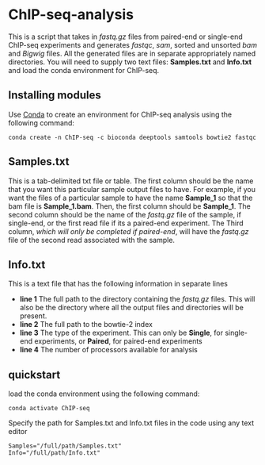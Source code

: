 # ChIP-seq-analysis
This is a script that takes in *fastq.gz* files from paired-end or single-end ChIP-seq experiments and generates *fastqc*, *sam*, sorted and unsorted *bam* and *Bigwig* files. All the generated files are in separate appropriately named directories.
You will need to supply two text files: **Samples.txt** and **Info.txt** and load the conda environment for ChIP-seq.

## Installing modules
Use [Conda](https://conda.io/projects/conda/en/latest/user-guide/install/) to create an environment for ChIP-seq analysis using the following command:
```
conda create -n ChIP-seq -c bioconda deeptools samtools bowtie2 fastqc
```
## Samples.txt
This is a tab-delimited txt file or table. The first column should be the name that you want this particular sample output files to have. For example, if you want the files of a particular sample to have the name **Sample_1** so that the bam file is **Sample_1.bam**. Then, the first column should be **Sample_1**. 
The second column should be the name of the *fastq.gz* file of the sample, if single-end, or the first read file if its a paired-end experiment. The Third column, *which will only be completed if paired-end*, will have the *fastq.gz* file of the second read associated with the sample. 
## Info.txt
This is a text file that has the following information in separate lines
- **line 1** The full path to the directory containing the *fastq.gz* files. This will also be the directory where all the output files and directories will be present.
- **line 2** The full path to the bowtie-2 index
- **line 3** The type of the experiment. This can only be **Single**, for single-end experiments, or **Paired**, for paired-end experiments
- **line 4** The number of processors available for analysis
## quickstart
load the conda environment using the following command:
```
conda activate ChIP-seq 
```
Specify the path for Samples.txt and Info.txt files in the code using any text editor
```
Samples="/full/path/Samples.txt"
Info="/full/path/Info.txt"
```
